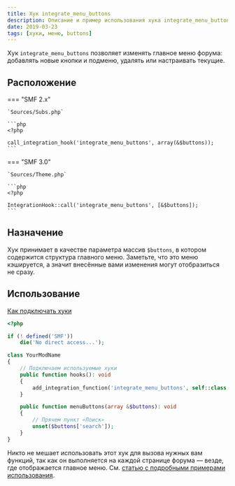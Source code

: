 ```yaml
---
title: Хук integrate_menu_buttons
description: Описание и пример использования хука integrate_menu_buttons в SMF.
date: 2019-03-23
tags: [хуки, меню, buttons]
---
```


Хук `integrate_menu_buttons` позволяет изменять главное меню форума: добавлять новые кнопки и подменю, удалять или настраивать текущие.

<!-- more -->

## Расположение

=== "SMF 2.x"

    `Sources/Subs.php`

    ```php
    <?php

    call_integration_hook('integrate_menu_buttons', array(&$buttons));
    ```

=== "SMF 3.0"

    `Sources/Theme.php`

    ```php
    <?php

    IntegrationHook::call('integrate_menu_buttons', [&$buttons]);
    ```

## Назначение

Хук принимает в качестве параметра массив `$buttons`, в котором содержится структура главного меню. Заметьте, что это меню кэшируется, а значит внесённые вами изменения могут отобразиться не сразу.

## Использование

[Как подключать хуки](/lessons/kak-podklyuchat-huki)

```php
<?php

if (! defined('SMF'))
    die('No direct access...');

class YourModName
{
    // Подключаем используемые хуки
    public function hooks(): void
    {
        add_integration_function('integrate_menu_buttons', self::class . '::menuButtons#', false, __FILE__);
    }

    public function menuButtons(array &$buttons): void
    {
        // Прячем пункт «Поиск»
        unset($buttons['search']);
    }
}
```

Никто не мешает использовать этот хук для вызова нужных вам функций, так как он выполняется на каждой странице форума — везде, где отображается главное меню. См. [статью с подробными примерами использования](/lessons/kak-dobavit-knopku).
